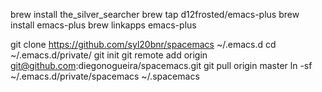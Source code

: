brew install the_silver_searcher
brew tap d12frosted/emacs-plus
brew install emacs-plus
brew linkapps emacs-plus

git clone https://github.com/syl20bnr/spacemacs ~/.emacs.d
cd ~/.emacs.d/private/
git init
git remote add origin git@github.com:diegonogueira/spacemacs.git
git pull origin master
ln -sf ~/.emacs.d/private/spacemacs ~/.spacemacs
